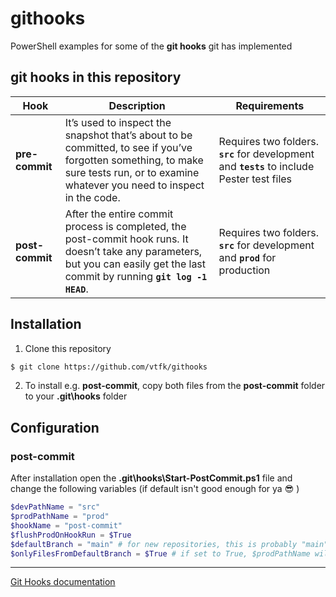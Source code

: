# githooks

PowerShell examples for some of the **git hooks** git has implemented

## git hooks in this repository
| Hook | Description | Requirements |
| ---- | ----------- | ------------ |
| **pre-commit** | It’s used to inspect the snapshot that’s about to be committed, to see if you’ve forgotten something, to make sure tests run, or to examine whatever you need to inspect in the code. | Requires two folders. **```src```** for development and **```tests```** to include Pester test files
| **post-commit** | After the entire commit process is completed, the post-commit hook runs. It doesn’t take any parameters, but you can easily get the last commit by running **```git log -1 HEAD```**. | Requires two folders. **```src```** for development and **```prod```** for production |

## Installation

1. Clone this repository
```bash
$ git clone https://github.com/vtfk/githooks
```

2. To install e.g. **post-commit**, copy both files from the **post-commit** folder to your **.git\hooks** folder

## Configuration

### post-commit

After installation open the **.git\hooks\Start-PostCommit.ps1** file and change the following variables (if default isn't good enough for ya :sunglasses: )

```powershell
$devPathName = "src"
$prodPathName = "prod"
$hookName = "post-commit"
$flushProdOnHookRun = $True
$defaultBranch = "main" # for new repositories, this is probably "main", for older repositories, this is probably "master". Find it by running "git branch"
$onlyFilesFromDefaultBranch = $True # if set to True, $prodPathName will always only have files/content from defaultBranch. If set to False, $prodPathName will always have files/content current to the last commit (from which ever branch the commit were performed!)
```

---
[Git Hooks documentation](https://git-scm.com/book/en/v2/Customizing-Git-Git-Hooks)